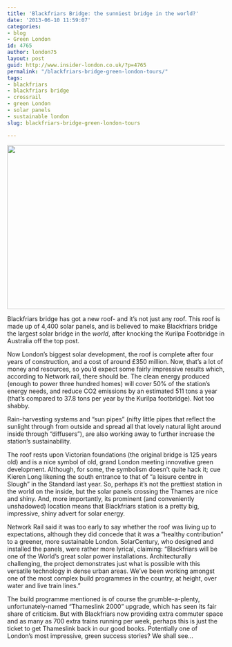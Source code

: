 ```yaml
---
title: 'Blackfriars Bridge: the sunniest bridge in the world?'
date: '2013-06-10 11:59:07'
categories:
- blog
- Green London
id: 4765
author: london75
layout: post
guid: http://www.insider-london.co.uk/?p=4765
permalink: "/blackfriars-bridge-green-london-tours/"
tags:
- blackfriars
- blackfriars bridge
- crossrail
- green London
- solar panels
- sustainable london
slug: blackfriars-bridge-green-london-tours

---
```

<a href="http://www.insider-london.co.uk/blog/2013/06/10/blackfriars-bridge-green-london-tours/blackfriars-solar-panel/" rel="attachment wp-att-4846"><img class="aligncenter size-full wp-image-4846" alt="" src="http://www.insider-london.co.uk/wp-content/uploads/2013/03/blackfriars-solar-panel.jpg" width="569" height="379" /></a>

Blackfriars bridge has got a new roof- and it&#8217;s not just any roof. This roof is made up of 4,400 solar panels, and is believed to make Blackfriars bridge the largest solar bridge in the _world_, after knocking the Kurilpa Footbridge in Australia off the top post.

Now London&#8217;s biggest solar development, the roof is complete after four years of construction, and a cost of around £350 million. Now, that&#8217;s a lot of money and resources, so you&#8217;d expect some fairly impressive results which, according to Network rail, there should be. The clean energy produced (enough to power three hundred homes) will cover 50% of the station&#8217;s energy needs, and reduce CO2 emissions by an estimated 511 tons a year (that&#8217;s compared to 37.8 tons per year by the Kurilpa footbridge). Not too shabby.

Rain-harvesting systems and &#8220;sun pipes&#8221; (nifty little pipes that reflect the sunlight through from outside and spread all that lovely natural light around inside through &#8220;diffusers&#8221;), are also working away to further increase the station&#8217;s sustainability.

The roof rests upon Victorian foundations (the original bridge is 125 years old) and is a nice symbol of old, grand London meeting innovative green development. Although, for some, the symbolism doesn&#8217;t quite hack it; cue Kieren Long likening the south entrance to that of &#8220;a leisure centre in Slough&#8221; in the Standard last year. So, perhaps it&#8217;s not the prettiest station in the world on the inside, but the solar panels crossing the Thames are nice and shiny. And, more importantly, its prominent (and conveniently unshadowed) location means that Blackfriars station is a pretty big, impressive, shiny advert for solar energy.

Network Rail said it was too early to say whether the roof was living up to expectations, although they did concede that it was a &#8220;healthy contribution&#8221; to a greener, more sustainable London. SolarCentury, who designed and installed the panels, were rather more lyrical, claiming: &#8220;Blackfriars will be one of the World&#8217;s great solar power installations. Architecturally challenging, the project demonstrates just what is possible with this versatile technology in dense urban areas. We’ve been working amongst one of the most complex build programmes in the country, at height, over water and live train lines.&#8221;

The build programme mentioned is of course the grumble-a-plenty, unfortunately-named &#8220;Thameslink 2000&#8221; upgrade, which has seen its fair share of criticism. But with Blackfriars now providing extra commuter space and as many as 700 extra trains running per week, perhaps this is just the ticket to get Thameslink back in our good books. Potentially one of London&#8217;s most impressive, green success stories? We shall see&#8230;

&nbsp;